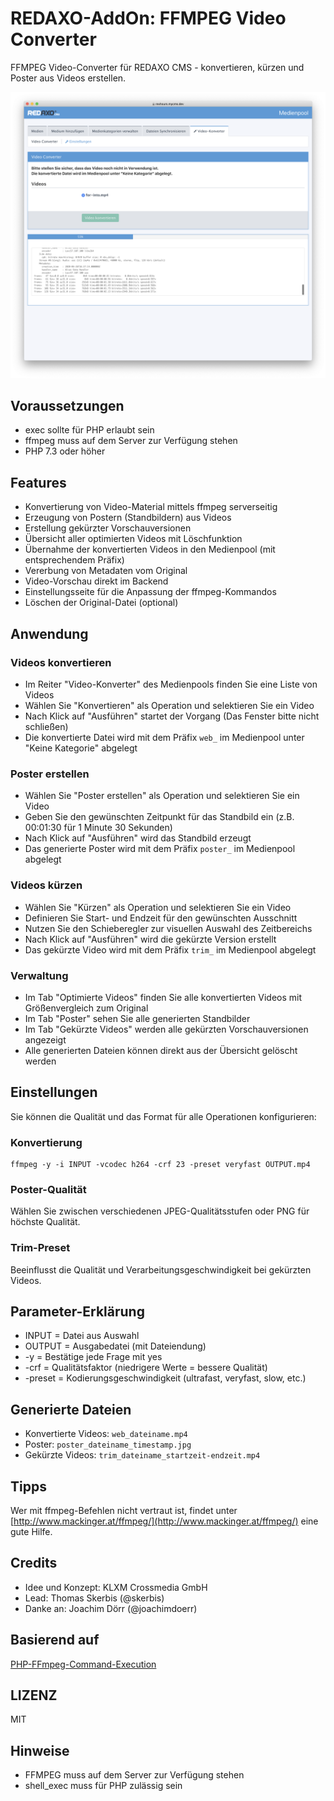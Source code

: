 # REDAXO-AddOn: FFMPEG Video Converter

FFMPEG Video-Converter für REDAXO CMS - konvertieren, kürzen und Poster aus Videos erstellen.

![Screenshot](https://github.com/FriendsOfREDAXO/ffmpeg/blob/assets/shot.png?raw=true)

## Voraussetzungen
- exec sollte für PHP erlaubt sein
- ffmpeg muss auf dem Server zur Verfügung stehen
- PHP 7.3 oder höher

## Features
- Konvertierung von Video-Material mittels ffmpeg serverseitig
- Erzeugung von Postern (Standbildern) aus Videos
- Erstellung gekürzter Vorschauversionen
- Übersicht aller optimierten Videos mit Löschfunktion
- Übernahme der konvertierten Videos in den Medienpool (mit entsprechendem Präfix)
- Vererbung von Metadaten vom Original
- Video-Vorschau direkt im Backend
- Einstellungsseite für die Anpassung der ffmpeg-Kommandos
- Löschen der Original-Datei (optional)

## Anwendung

### Videos konvertieren
- Im Reiter "Video-Konverter" des Medienpools finden Sie eine Liste von Videos
- Wählen Sie "Konvertieren" als Operation und selektieren Sie ein Video
- Nach Klick auf "Ausführen" startet der Vorgang (Das Fenster bitte nicht schließen)
- Die konvertierte Datei wird mit dem Präfix `web_` im Medienpool unter "Keine Kategorie" abgelegt

### Poster erstellen
- Wählen Sie "Poster erstellen" als Operation und selektieren Sie ein Video
- Geben Sie den gewünschten Zeitpunkt für das Standbild ein (z.B. 00:01:30 für 1 Minute 30 Sekunden)
- Nach Klick auf "Ausführen" wird das Standbild erzeugt
- Das generierte Poster wird mit dem Präfix `poster_` im Medienpool abgelegt

### Videos kürzen
- Wählen Sie "Kürzen" als Operation und selektieren Sie ein Video
- Definieren Sie Start- und Endzeit für den gewünschten Ausschnitt
- Nutzen Sie den Schieberegler zur visuellen Auswahl des Zeitbereichs
- Nach Klick auf "Ausführen" wird die gekürzte Version erstellt
- Das gekürzte Video wird mit dem Präfix `trim_` im Medienpool abgelegt

### Verwaltung
- Im Tab "Optimierte Videos" finden Sie alle konvertierten Videos mit Größenvergleich zum Original
- Im Tab "Poster" sehen Sie alle generierten Standbilder
- Im Tab "Gekürzte Videos" werden alle gekürzten Vorschauversionen angezeigt
- Alle generierten Dateien können direkt aus der Übersicht gelöscht werden

## Einstellungen

Sie können die Qualität und das Format für alle Operationen konfigurieren:

### Konvertierung
```
ffmpeg -y -i INPUT -vcodec h264 -crf 23 -preset veryfast OUTPUT.mp4
```

### Poster-Qualität
Wählen Sie zwischen verschiedenen JPEG-Qualitätsstufen oder PNG für höchste Qualität.

### Trim-Preset
Beeinflusst die Qualität und Verarbeitungsgeschwindigkeit bei gekürzten Videos.

## Parameter-Erklärung
- INPUT = Datei aus Auswahl 
- OUTPUT = Ausgabedatei (mit Dateiendung)
- -y = Bestätige jede Frage mit yes
- -crf = Qualitätsfaktor (niedrigere Werte = bessere Qualität)
- -preset = Kodierungsgeschwindigkeit (ultrafast, veryfast, slow, etc.)

## Generierte Dateien
- Konvertierte Videos: `web_dateiname.mp4`
- Poster: `poster_dateiname_timestamp.jpg`
- Gekürzte Videos: `trim_dateiname_startzeit-endzeit.mp4`

## Tipps
Wer mit ffmpeg-Befehlen nicht vertraut ist, findet unter [http://www.mackinger.at/ffmpeg/](http://www.mackinger.at/ffmpeg/) eine gute Hilfe.

## Credits 
- Idee und Konzept: KLXM Crossmedia GmbH 
- Lead: Thomas Skerbis (@skerbis)
- Danke an: Joachim Dörr (@joachimdoerr)

## Basierend auf
[PHP-FFmpeg-Command-Execution](https://github.com/Pedroxam/PHP-FFmpeg-Command-Execution)

## LIZENZ 
MIT 

## Hinweise
- FFMPEG muss auf dem Server zur Verfügung stehen 
- shell_exec muss für PHP zulässig sein
